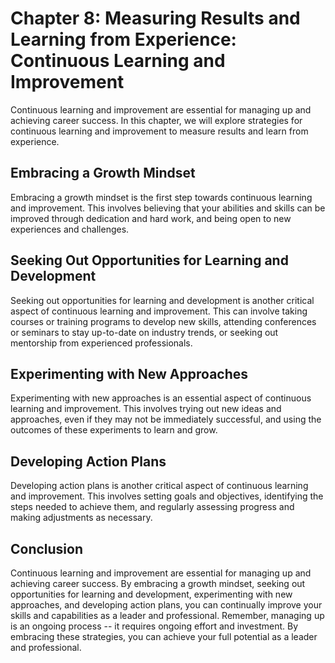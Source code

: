 Chapter 8: Measuring Results and Learning from Experience: Continuous Learning and Improvement
==============================================================================================

Continuous learning and improvement are essential for managing up and achieving career success. In this chapter, we will explore strategies for continuous learning and improvement to measure results and learn from experience.

Embracing a Growth Mindset
--------------------------

Embracing a growth mindset is the first step towards continuous learning and improvement. This involves believing that your abilities and skills can be improved through dedication and hard work, and being open to new experiences and challenges.

Seeking Out Opportunities for Learning and Development
------------------------------------------------------

Seeking out opportunities for learning and development is another critical aspect of continuous learning and improvement. This can involve taking courses or training programs to develop new skills, attending conferences or seminars to stay up-to-date on industry trends, or seeking out mentorship from experienced professionals.

Experimenting with New Approaches
---------------------------------

Experimenting with new approaches is an essential aspect of continuous learning and improvement. This involves trying out new ideas and approaches, even if they may not be immediately successful, and using the outcomes of these experiments to learn and grow.

Developing Action Plans
-----------------------

Developing action plans is another critical aspect of continuous learning and improvement. This involves setting goals and objectives, identifying the steps needed to achieve them, and regularly assessing progress and making adjustments as necessary.

Conclusion
----------

Continuous learning and improvement are essential for managing up and achieving career success. By embracing a growth mindset, seeking out opportunities for learning and development, experimenting with new approaches, and developing action plans, you can continually improve your skills and capabilities as a leader and professional. Remember, managing up is an ongoing process -- it requires ongoing effort and investment. By embracing these strategies, you can achieve your full potential as a leader and professional.
